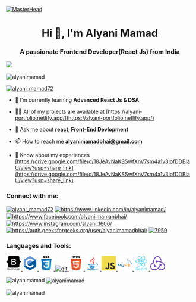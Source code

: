 [![MasterHead](https://media.licdn.com/dms/image/C4D16AQGnj01t64lvfQ/profile-displaybackgroundimage-shrink_350_1400/0/1617628835380?e=1687392000&v=beta&t=f5F5VMTSQscYWMu5sdCp0-RUPX1Nz2lsNx2AH1jiQQM)](https://rishavchanda.io)
<h1 align="center">Hi 👋, I'm Alyani Mamad</h1>
<h3 align="center">A passionate Frontend Developer(React Js) from India</h3>
<img align="right alt="coding" width="400" src="https://camo.githubusercontent.com/cae12fddd9d6982901d82580bdf321d81fb299141098ca1c2d4891870827bf17/68747470733a2f2f6d69726f2e6d656469756d2e636f6d2f6d61782f313336302f302a37513379765349765f7430696f4a2d5a2e676966">

<p align="left"> <img src="https://komarev.com/ghpvc/?username=alyanimamad&label=Profile%20views&color=0e75b6&style=flat" alt="alyanimamad" /> </p>

<p align="left"> <a href="https://twitter.com/alyani_mamad72" target="blank"><img src="https://img.shields.io/twitter/follow/alyani_mamad72?logo=twitter&style=for-the-badge" alt="alyani_mamad72" /></a> </p>

- 🌱 I’m currently learning **Advanced React Js & DSA**

- 👨‍💻 All of my projects are available at [https://alyani-portfolio.netlify.app/](https://alyani-portfolio.netlify.app/)

- 💬 Ask me about **react, Front-End Devlopment**

- 📫 How to reach me **alyanimamadbhai@gmail.com**

- 📄 Know about my experiences [https://drive.google.com/file/d/18JeAvNaKSSwfXnV7sm4a1v3lofDDBIaU/view?usp=share_link](https://drive.google.com/file/d/18JeAvNaKSSwfXnV7sm4a1v3lofDDBIaU/view?usp=share_link)

<h3 align="left">Connect with me:</h3>
<p align="left">
<a href="https://twitter.com/alyani_mamad72" target="blank"><img align="center" src="https://raw.githubusercontent.com/rahuldkjain/github-profile-readme-generator/master/src/images/icons/Social/twitter.svg" alt="alyani_mamad72" height="30" width="40" /></a>
<a href="https://linkedin.com/in/https://www.linkedin.com/in/alyanimamad/" target="blank"><img align="center" src="https://raw.githubusercontent.com/rahuldkjain/github-profile-readme-generator/master/src/images/icons/Social/linked-in-alt.svg" alt="https://www.linkedin.com/in/alyanimamad/" height="30" width="40" /></a>
<a href="https://fb.com/https://www.facebook.com/alyani.mamanbhai/" target="blank"><img align="center" src="https://raw.githubusercontent.com/rahuldkjain/github-profile-readme-generator/master/src/images/icons/Social/facebook.svg" alt="https://www.facebook.com/alyani.mamanbhai/" height="30" width="40" /></a>
<a href="https://instagram.com/https://www.instagram.com/alyani_1606/" target="blank"><img align="center" src="https://raw.githubusercontent.com/rahuldkjain/github-profile-readme-generator/master/src/images/icons/Social/instagram.svg" alt="https://www.instagram.com/alyani_1606/" height="30" width="40" /></a>
<a href="https://auth.geeksforgeeks.org/user/https://auth.geeksforgeeks.org/user/alyanimamadbhai/" target="blank"><img align="center" src="https://raw.githubusercontent.com/rahuldkjain/github-profile-readme-generator/master/src/images/icons/Social/geeks-for-geeks.svg" alt="https://auth.geeksforgeeks.org/user/alyanimamadbhai/" height="30" width="40" /></a>
<a href="https://discord.gg/7959" target="blank"><img align="center" src="https://raw.githubusercontent.com/rahuldkjain/github-profile-readme-generator/master/src/images/icons/Social/discord.svg" alt="7959" height="30" width="40" /></a>
</p>

<h3 align="left">Languages and Tools:</h3>
<p align="left"> <a href="https://getbootstrap.com" target="_blank" rel="noreferrer"> <img src="https://raw.githubusercontent.com/devicons/devicon/master/icons/bootstrap/bootstrap-plain-wordmark.svg" alt="bootstrap" width="40" height="40"/> </a> <a href="https://www.cprogramming.com/" target="_blank" rel="noreferrer"> <img src="https://raw.githubusercontent.com/devicons/devicon/master/icons/c/c-original.svg" alt="c" width="40" height="40"/> </a> <a href="https://www.w3schools.com/css/" target="_blank" rel="noreferrer"> <img src="https://raw.githubusercontent.com/devicons/devicon/master/icons/css3/css3-original-wordmark.svg" alt="css3" width="40" height="40"/> </a> <a href="https://git-scm.com/" target="_blank" rel="noreferrer"> <img src="https://www.vectorlogo.zone/logos/git-scm/git-scm-icon.svg" alt="git" width="40" height="40"/> </a> <a href="https://www.w3.org/html/" target="_blank" rel="noreferrer"> <img src="https://raw.githubusercontent.com/devicons/devicon/master/icons/html5/html5-original-wordmark.svg" alt="html5" width="40" height="40"/> </a> <a href="https://www.java.com" target="_blank" rel="noreferrer"> <img src="https://raw.githubusercontent.com/devicons/devicon/master/icons/java/java-original.svg" alt="java" width="40" height="40"/> </a> <a href="https://developer.mozilla.org/en-US/docs/Web/JavaScript" target="_blank" rel="noreferrer"> <img src="https://raw.githubusercontent.com/devicons/devicon/master/icons/javascript/javascript-original.svg" alt="javascript" width="40" height="40"/> </a> <a href="https://www.mysql.com/" target="_blank" rel="noreferrer"> <img src="https://raw.githubusercontent.com/devicons/devicon/master/icons/mysql/mysql-original-wordmark.svg" alt="mysql" width="40" height="40"/> </a> <a href="https://reactjs.org/" target="_blank" rel="noreferrer"> <img src="https://raw.githubusercontent.com/devicons/devicon/master/icons/react/react-original-wordmark.svg" alt="react" width="40" height="40"/> </a> <a href="https://redux.js.org" target="_blank" rel="noreferrer"> <img src="https://raw.githubusercontent.com/devicons/devicon/master/icons/redux/redux-original.svg" alt="redux" width="40" height="40"/> </a> </p>

<p><img align="left" src="https://github-readme-stats.vercel.app/api/top-langs?username=alyanimamad&show_icons=true&locale=en&layout=compact" alt="alyanimamad" /></p>

<p>&nbsp;<img align="center" src="https://github-readme-stats.vercel.app/api?username=alyanimamad&show_icons=true&locale=en" alt="alyanimamad" /></p>

<p><img align="center" src="https://github-readme-streak-stats.herokuapp.com/?user=alyanimamad&" alt="alyanimamad" /></p>
